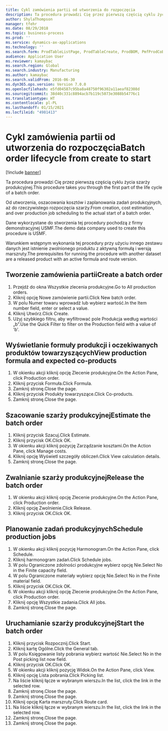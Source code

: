 ```yaml
---
title: Cykl zamówienia partii od utworzenia do rozpoczęcia
description: Ta procedura prowadzi Cię przez pierwszą częścią cyklu życia szarży produkcyjnej.
author: ShylaThompson
manager: tfehr
ms.date: 08/29/2018
ms.topic: business-process
ms.prod: ''
ms.service: dynamics-ax-applications
ms.technology: ''
ms.search.form: ProdTableListPage, ProdTableCreate, ProdBOM, PmfProdCoBy, ProdParmCostEstimation, ProdCalcTrans, ProdParmRelease, ProdSchedule, ProdRouteJob, ProdParmStartUp, ProdJournalTransBOM, ProdJournalTransRoute
audience: Application User
ms.reviewer: kamaybac
ms.search.region: Global
ms.search.industry: Manufacturing
ms.author: kamaybac
ms.search.validFrom: 2016-06-30
ms.dyn365.ops.version: Version 7.0.0
ms.openlocfilehash: e5fd04587c95ba8a48750f96302a11aeaf82308d
ms.sourcegitcommit: 38d40c331c8894acb7b119c5073e3088b54776c1
ms.translationtype: HT
ms.contentlocale: pl-PL
ms.lasthandoff: 01/15/2021
ms.locfileid: "4981413"
---
```

# <a name="batch-order-lifecycle-from-create-to-start"></a><span data-ttu-id="5db9f-103">Cykl zamówienia partii od utworzenia do rozpoczęcia</span><span class="sxs-lookup"><span data-stu-id="5db9f-103">Batch order lifecycle from create to start</span></span>

[!include [banner](../../includes/banner.md)]

<span data-ttu-id="5db9f-104">Ta procedura prowadzi Cię przez pierwszą częścią cyklu życia szarży produkcyjnej.</span><span class="sxs-lookup"><span data-stu-id="5db9f-104">This procedure takes you through the first part of the life cycle of a batch order.</span></span>

<span data-ttu-id="5db9f-105">Od utworzenia, oszacowania kosztów i zaplanowania zadań produkcyjnych, aż do rzeczywistego rozpoczęcia szarży.</span><span class="sxs-lookup"><span data-stu-id="5db9f-105">From creation, cost estimation, and over production job scheduling to the actual start of a batch order.</span></span>



<span data-ttu-id="5db9f-106">Dane wykorzystane do stworzenia tej procedury pochodzą z firmy demonstracyjnej USMF.</span><span class="sxs-lookup"><span data-stu-id="5db9f-106">The demo data company used to create this procedure is USMF.</span></span> 



<span data-ttu-id="5db9f-107">Warunkiem wstępnym wykonania tej procedury przy użyciu innego zestawu danych jest istnienie zwolnionego produktu z aktywną formułą i wersją marszruty.</span><span class="sxs-lookup"><span data-stu-id="5db9f-107">The prerequisites for running the procedure with another dataset are a released product with an active formula and route version.</span></span>


## <a name="create-a-batch-order"></a><span data-ttu-id="5db9f-108">Tworzenie zamówienia partii</span><span class="sxs-lookup"><span data-stu-id="5db9f-108">Create a batch order</span></span>
1. <span data-ttu-id="5db9f-109">Przejdź do okna Wszystkie zlecenia produkcyjne.</span><span class="sxs-lookup"><span data-stu-id="5db9f-109">Go to All production orders.</span></span>
2. <span data-ttu-id="5db9f-110">Kliknij opcję Nowe zamówienie partii.</span><span class="sxs-lookup"><span data-stu-id="5db9f-110">Click New batch order.</span></span>
3. <span data-ttu-id="5db9f-111">W polu Numer towaru wprowadź lub wybierz wartość.</span><span class="sxs-lookup"><span data-stu-id="5db9f-111">In the Item number field, enter or select a value.</span></span>
4. <span data-ttu-id="5db9f-112">Kliknij Utwórz.</span><span class="sxs-lookup"><span data-stu-id="5db9f-112">Click Create.</span></span>
5. <span data-ttu-id="5db9f-113">Użyj szybkiego filtru, aby wyfiltrować pole Produkcja według wartości „b”.</span><span class="sxs-lookup"><span data-stu-id="5db9f-113">Use the Quick Filter to filter on the Production field with a value of 'b'.</span></span>

## <a name="view-production-formula-and-expected-co-products"></a><span data-ttu-id="5db9f-114">Wyświetlanie formuły produkcji i oczekiwanych produktów towarzyszących</span><span class="sxs-lookup"><span data-stu-id="5db9f-114">View production formula and expected co-products</span></span>
1. <span data-ttu-id="5db9f-115">W okienku akcji kliknij opcję Zlecenie produkcyjne.</span><span class="sxs-lookup"><span data-stu-id="5db9f-115">On the Action Pane, click Production order.</span></span>
2. <span data-ttu-id="5db9f-116">Kliknij przycisk Formuła.</span><span class="sxs-lookup"><span data-stu-id="5db9f-116">Click Formula.</span></span>
3. <span data-ttu-id="5db9f-117">Zamknij stronę.</span><span class="sxs-lookup"><span data-stu-id="5db9f-117">Close the page.</span></span>
4. <span data-ttu-id="5db9f-118">Kliknij przycisk Produkty towarzyszące.</span><span class="sxs-lookup"><span data-stu-id="5db9f-118">Click Co-products.</span></span>
5. <span data-ttu-id="5db9f-119">Zamknij stronę.</span><span class="sxs-lookup"><span data-stu-id="5db9f-119">Close the page.</span></span>

## <a name="estimate-the-batch-order"></a><span data-ttu-id="5db9f-120">Szacowanie szarży produkcyjnej</span><span class="sxs-lookup"><span data-stu-id="5db9f-120">Estimate the batch order</span></span>
1. <span data-ttu-id="5db9f-121">Kliknij przycisk Szacuj.</span><span class="sxs-lookup"><span data-stu-id="5db9f-121">Click Estimate.</span></span>
2. <span data-ttu-id="5db9f-122">Kliknij przycisk OK.</span><span class="sxs-lookup"><span data-stu-id="5db9f-122">Click OK.</span></span>
3. <span data-ttu-id="5db9f-123">W okienku akcji kliknij pozycję Zarządzanie kosztami.</span><span class="sxs-lookup"><span data-stu-id="5db9f-123">On the Action Pane, click Manage costs.</span></span>
4. <span data-ttu-id="5db9f-124">Kliknij opcję Wyświetl szczegóły obliczeń.</span><span class="sxs-lookup"><span data-stu-id="5db9f-124">Click View calculation details.</span></span>
5. <span data-ttu-id="5db9f-125">Zamknij stronę.</span><span class="sxs-lookup"><span data-stu-id="5db9f-125">Close the page.</span></span>

## <a name="release-the-batch-order"></a><span data-ttu-id="5db9f-126">Zwalnianie szarży produkcyjnej</span><span class="sxs-lookup"><span data-stu-id="5db9f-126">Release the batch order</span></span>
1. <span data-ttu-id="5db9f-127">W okienku akcji kliknij opcję Zlecenie produkcyjne.</span><span class="sxs-lookup"><span data-stu-id="5db9f-127">On the Action Pane, click Production order.</span></span>
2. <span data-ttu-id="5db9f-128">Kliknij opcję Zwolnienie.</span><span class="sxs-lookup"><span data-stu-id="5db9f-128">Click Release.</span></span>
3. <span data-ttu-id="5db9f-129">Kliknij przycisk OK.</span><span class="sxs-lookup"><span data-stu-id="5db9f-129">Click OK.</span></span>

## <a name="schedule-production-jobs"></a><span data-ttu-id="5db9f-130">Planowanie zadań produkcyjnych</span><span class="sxs-lookup"><span data-stu-id="5db9f-130">Schedule production jobs</span></span>
1. <span data-ttu-id="5db9f-131">W okienku akcji kliknij pozycję Harmonogram.</span><span class="sxs-lookup"><span data-stu-id="5db9f-131">On the Action Pane, click Schedule.</span></span>
2. <span data-ttu-id="5db9f-132">Kliknij harmonogram zadań.</span><span class="sxs-lookup"><span data-stu-id="5db9f-132">Click Schedule jobs.</span></span>
3. <span data-ttu-id="5db9f-133">W polu Ograniczone zdolności produkcyjne wybierz opcję Nie.</span><span class="sxs-lookup"><span data-stu-id="5db9f-133">Select No in the Finite capacity field.</span></span>
4. <span data-ttu-id="5db9f-134">W polu Ograniczone materiały wybierz opcję Nie.</span><span class="sxs-lookup"><span data-stu-id="5db9f-134">Select No in the Finite material field.</span></span>
5. <span data-ttu-id="5db9f-135">Kliknij przycisk OK.</span><span class="sxs-lookup"><span data-stu-id="5db9f-135">Click OK.</span></span>
6. <span data-ttu-id="5db9f-136">W okienku akcji kliknij opcję Zlecenie produkcyjne.</span><span class="sxs-lookup"><span data-stu-id="5db9f-136">On the Action Pane, click Production order.</span></span>
7. <span data-ttu-id="5db9f-137">Kliknij opcję Wszystkie zadania.</span><span class="sxs-lookup"><span data-stu-id="5db9f-137">Click All jobs.</span></span>
8. <span data-ttu-id="5db9f-138">Zamknij stronę.</span><span class="sxs-lookup"><span data-stu-id="5db9f-138">Close the page.</span></span>

## <a name="start-the-batch-order"></a><span data-ttu-id="5db9f-139">Uruchamianie szarży produkcyjnej</span><span class="sxs-lookup"><span data-stu-id="5db9f-139">Start the batch order</span></span>
1. <span data-ttu-id="5db9f-140">Kliknij przycisk Rozpocznij.</span><span class="sxs-lookup"><span data-stu-id="5db9f-140">Click Start.</span></span>
2. <span data-ttu-id="5db9f-141">Kliknij kartę Ogólne.</span><span class="sxs-lookup"><span data-stu-id="5db9f-141">Click the General tab.</span></span>
3. <span data-ttu-id="5db9f-142">W polu Księgowanie listy pobrania wybierz wartość Nie.</span><span class="sxs-lookup"><span data-stu-id="5db9f-142">Select No in the Post picking list now field.</span></span>
4. <span data-ttu-id="5db9f-143">Kliknij przycisk OK.</span><span class="sxs-lookup"><span data-stu-id="5db9f-143">Click OK.</span></span>
5. <span data-ttu-id="5db9f-144">W okienku akcji kliknij pozycję Widok.</span><span class="sxs-lookup"><span data-stu-id="5db9f-144">On the Action Pane, click View.</span></span>
6. <span data-ttu-id="5db9f-145">Kliknij opcję Lista pobrania.</span><span class="sxs-lookup"><span data-stu-id="5db9f-145">Click Picking list.</span></span>
7. <span data-ttu-id="5db9f-146">Na liście kliknij łącze w wybranym wierszu.</span><span class="sxs-lookup"><span data-stu-id="5db9f-146">In the list, click the link in the selected row.</span></span>
8. <span data-ttu-id="5db9f-147">Zamknij stronę.</span><span class="sxs-lookup"><span data-stu-id="5db9f-147">Close the page.</span></span>
9. <span data-ttu-id="5db9f-148">Zamknij stronę.</span><span class="sxs-lookup"><span data-stu-id="5db9f-148">Close the page.</span></span>
10. <span data-ttu-id="5db9f-149">Kliknij opcję Karta marszruty.</span><span class="sxs-lookup"><span data-stu-id="5db9f-149">Click Route card.</span></span>
11. <span data-ttu-id="5db9f-150">Na liście kliknij łącze w wybranym wierszu.</span><span class="sxs-lookup"><span data-stu-id="5db9f-150">In the list, click the link in the selected row.</span></span>
12. <span data-ttu-id="5db9f-151">Zamknij stronę.</span><span class="sxs-lookup"><span data-stu-id="5db9f-151">Close the page.</span></span>
13. <span data-ttu-id="5db9f-152">Zamknij stronę.</span><span class="sxs-lookup"><span data-stu-id="5db9f-152">Close the page.</span></span>

